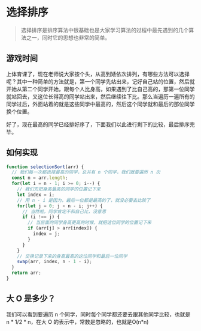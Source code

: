 # 选择排序

> 选择排序是排序算法中很基础也是大家学习算法的过程中最先遇到的几个算法之一，同时它的思想也非常的简单。

## 游戏时间

上体育课了，现在老师说大家按个头，从高到矮依次排列，有哪些方法可以选择呢？其中一种简单的方法就是，第一个同学先站出来，记好自己站的位置，然后就开始从第二个同学开始，跟每个人比身高，如果遇到了比自己高的，那第一位同学就站回去，又这位长得高的同学站出来，然后继续往下比。那么当遍历一遍所有的同学过后，外面站着的就是这些同学中最高的，然后这个同学就和最后的那位同学换个位置。

好了，现在最高的同学已经排好序了，下面我们以此进行剩下的比较，最后排序完毕。

## 如何实现

```js
function selectionSort(arr) {
  // 我们每一次都选择最高的同学，总共有 n 个同学，我们就要遍历 n 次
  const n = arr.length;
  for(let i = n - 1; i >= 0; i--) {
    // 我们先把身高最高的同学的位置记下来
    let index = i;
    // 用 n - i 是因为，最后一位都是最高的了，就没必要去比较了
    for(let j = 0; j < n - i; j++) {
      // 当然啦，同学肯定不和自己比，没意思
      if (i !== j) {
        // 当后面的同学身高更高的时候，就把这位同学的位置记下来
        if (arr[j] > arr[index]) {
          index = j;
        }
      }
    }
    // 交换记录下来的身高最高的这位同学和最后一位同学
    swap(arr, index, n - 1 - i);
  }
  return arr;
}
```

## 大 O 是多少？

我们可以看到要遍历 n 个同学，同时每个同学都还要去跟其他同学比较，也就是 n * 1/2 * n，在大 O 的表示中，常数是忽略的，也就是O(n*n)
